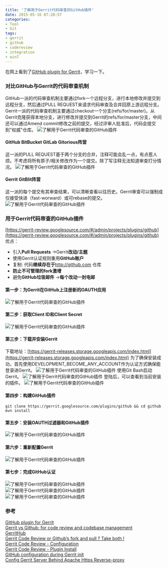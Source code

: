 ```yaml
---
title: '了解用于Gerrit代码审查的GitHub插件'
date: 2015-05-16 07:28:57
categories: 
- Tool
- Git
tags: 
- gerrit
- github
- codereview
- integration
- win7
---
```

在网上看到了[GitHub plugin for Gerrit](http://www.slideshare.net/lucamilanesio/gerrit-codereviewgit-hubplugin)，学习一下。

### 对比GitHub与Gerrit的代码审查机制

GitHub一派的代码审查机制主要通过fork一个远程分支，进行本地修改并提交到远程分支，然后通过PULL REQUEST来请求代码审查及合并回原上游远程分支。
Gerrit一派的代码审查机制主要通过checkout一个分支(refs/for/master)。从Gerrit克隆获得本地分支，进行修改并提交到Gerrit的refs/for/master分支，中间还可以通过Amend commit修改之前的提交，经过评审人批准后，代码会提交到"权威"仓库。
![了解用于Gerrit代码审查的GitHub插件](/images/2015/5/0026uWfMzy74lUxvpRfa1.jpg)

#### GitHub BitBucket GitLab Gitorious阵营

这一派的PULL REQUEST基于两个分支的合并，注释可能会乱一点，有点惹人烦。不考虑将所有原子/相关修改作为一个提交。除了写注释无法知道审查打分情况。
![了解用于Gerrit代码审查的GitHub插件](/images/2015/5/0026uWfMzy74lUGLnyz23.jpg)

#### Gerrit GitBlit阵营

这一派的每个提交有其审查结果，可以清晰查看以往历史。Gerrit审查可以强制成仅接受快进（fast-worward）或可rebase的提交。
![了解用于Gerrit代码审查的GitHub插件](/images/2015/5/0026uWfMzy74lUKsQLQa6.jpg)

### 用于Gerrit代码审查的GitHub插件

[https://gerrit-review.googlesource.com/#/admin/projects/plugins/github](https://gerrit-review.googlesource.com/#/admin/projects/plugins/github)
优点：
- 引入**Pull Requests** ->Gerrit**改动/主题**
- 使用Gerrit认证规则重用**GitHub账户**
- 复制: 代码**继续存在于**http://github.com 仓库
- **防止不可管理的fork激增**
- 避免**GitHub垃圾邮件** ->**每个改动一封电邮**

#### 第一步：为Gerrit在GitHub上注册新的OAUTH应用

![了解用于Gerrit代码审查的GitHub插件](/images/2015/5/0026uWfMzy74qLgVFgT93.jpg)

#### 第二步：获取Client ID和Client Secret

![了解用于Gerrit代码审查的GitHub插件](/images/2015/5/0026uWfMzy74mqawTJOd4.jpg)

#### 第三步：下载并安装Gerrit

下载地址：[https://gerrit-releases.storage.googleapis.com/index.html](https://gerrit-releases.storage.googleapis.com/index.html)
为了确保安装成功，首先使用DEVELOPMENT_BECOME_ANY_ACCOUNT作为认证方式确保能登录进Gerrit。
![了解用于Gerrit代码审查的GitHub插件](/images/2015/5/0026uWfMzy74qFyY3AI90.png)
使用Git Bash启动Gerrit。
![了解用于Gerrit代码审查的GitHub插件](/images/2015/5/0026uWfMzy74qFz6GNC0c.jpg)
登陆后，可以查看到当前安装的插件。
![了解用于Gerrit代码审查的GitHub插件](/images/2015/5/0026uWfMzy74qFzdYJI2a.jpg)

#### 第四步：构建GitHub插件

```
git clone https://gerrit.googlesource.com/plugins/github && cd github
mvn install
```

#### 第五步：安装OAUTH过滤器和GitHub插件

![了解用于Gerrit代码审查的GitHub插件](/images/2015/5/0026uWfMzy74qG30Yx765.jpg)

#### 第六步：重新配置Gerrit

![了解用于Gerrit代码审查的GitHub插件](/images/2015/5/0026uWfMzy74qKUMmEcd4.jpg)

#### 第七步：完成GitHub认证

![了解用于Gerrit代码审查的GitHub插件](/images/2015/5/0026uWfMzy74qKUUxlA3e.png)![了解用于Gerrit代码审查的GitHub插件](/images/2015/5/0026uWfMzy74qKV6YKV6d.jpg)![了解用于Gerrit代码审查的GitHub插件](/images/2015/5/0026uWfMzy74qKVi2YD77.png)

### 参考

[GitHub plugin for Gerrit](http://www.slideshare.net/lucamilanesio/gerrit-codereviewgit-hubplugin)    
[Gerrit vs Github: for code review and codebase management](https://gist.github.com/mbbx6spp/70fd2d6bf113b87c2719)    
[GerritHub](http://gerrithub.io/)    
[Gerrit Code Review or Github’s fork and pull ? Take both !](https://gitenterprise.me/2013/10/17/gerrit-code-review-or-githubs-fork-and-pull-take-both/)    
[Gerrit Code Review - Configuration](https://gerrit-review.googlesource.com/Documentation/config-gerrit.html)    
[Gerrit Code Review - Plugin Install](https://gerrit-review.googlesource.com/Documentation/cmd-plugin-install.html)    
[GitHub configuration during Gerrit init](https://gerrit.googlesource.com/plugins/github/+/master/github-plugin/src/main/resources/Documentation/config.md)    
[Config Gerrit Server Behind Apache Https Reverse-proxy](http://yongbingchen.github.io/blog/2015/03/27/config-gerrit-server-behind-apache-https-reverse-proxy/)    